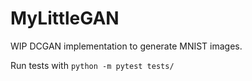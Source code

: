 # MyLittleGAN

WIP DCGAN implementation to generate MNIST images.

Run tests with `python -m pytest tests/`
